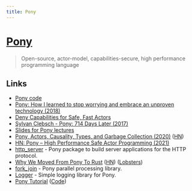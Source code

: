 ```yaml
---
title: Pony
---
```


# [Pony](https://www.ponylang.io/)

> Open-source, actor-model, capabilities-secure, high performance programming language

## Links

- [Pony code](https://github.com/ponylang/ponyc)
- [Pony: How I learned to stop worrying and embrace an unproven technology (2018)](https://www.youtube.com/watch?v=GigBhej1gfI)
- [Deny Capabilities for Safe, Fast Actors](https://www.ponylang.io/media/papers/fast-cheap-with-proof.pdf)
- [Sylvan Clebsch - Pony: 714 Days Later (2017)](https://www.youtube.com/watch?v=HGDSnOZaU7Y)
- [Slides for Pony lectures](https://github.com/sylvanc/pony-lecture)
- [Pony, Actors, Causality, Types, and Garbage Collection (2020)](https://www.infoq.com/presentations/pony-types-garbage-collection/) ([HN](https://news.ycombinator.com/item?id=24398469))
- [HN: Pony – High Performance Safe Actor Programming (2021)](https://news.ycombinator.com/item?id=25957307)
- [http_server](https://github.com/ponylang/http_server) - Pony package to build server applications for the HTTP protocol.
- [Why We Moved From Pony To Rust](https://www.wallaroo.ai/blog-posts/wallaroo-move-to-rust) ([HN](https://news.ycombinator.com/item?id=28777306)) ([Lobsters](https://lobste.rs/s/8fywc7/why_we_moved_from_pony_rust))
- [fork_join](https://github.com/ponylang/fork_join) - Pony parallel processing library.
- [Logger](https://github.com/ponylang/logger) - Simple logging library for Pony.
- [Pony Tutorial](https://tutorial.ponylang.io/) ([Code](https://github.com/ponylang/pony-tutorial))
